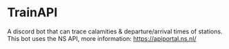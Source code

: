 # TrainAPI
A discord bot that can trace calamities &amp; departure/arrival times of stations. This bot uses the NS API, more information: https://apiportal.ns.nl/
